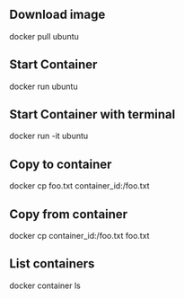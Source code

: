 ## Download image
docker pull ubuntu

## Start Container 
docker run ubuntu

## Start Container with terminal
docker run -it ubuntu

## Copy to container
docker cp foo.txt container_id:/foo.txt

## Copy from container
docker cp container_id:/foo.txt foo.txt

## List containers
docker container ls